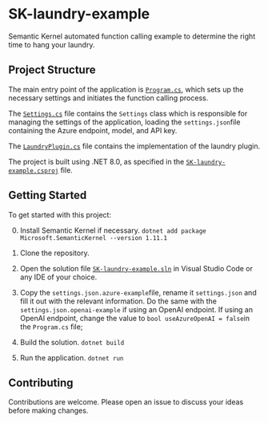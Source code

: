 # SK-laundry-example
Semantic Kernel automated function calling example to determine the right time to hang your laundry.

## Project Structure

The main entry point of the application is [`Program.cs`](Program.cs), which sets up the necessary settings and initiates the function calling process.

The [`Settings.cs`](Settings.cs) file contains the `Settings` class which is responsible for managing the settings of the application, loading the `settings.json`file containing the Azure endpoint, model, and API key.

The [`LaundryPlugin.cs`](LaundryPlugin.cs) file contains the implementation of the laundry plugin.

The project is built using .NET 8.0, as specified in the [`SK-laundry-example.csproj`](SK-laundry-example.csproj) file.

## Getting Started

To get started with this project:

0. Install Semantic Kernel if necessary. `dotnet add package Microsoft.SemanticKernel --version 1.11.1`

1. Clone the repository.
2. Open the solution file [`SK-laundry-example.sln`](SK-laundry-example.sln) in Visual Studio Code or any IDE of your choice.
3. Copy the `settings.json.azure-example`file, rename it `settings.json` and fill it out with the relevant information. Do the same with the `settings.json.openai-example` if using an OpenAI endpoint. If using an OpenAI endpoint, change the value to `bool useAzureOpenAI = false`in the `Program.cs` file;
3. Build the solution. `dotnet build`
4. Run the application. `dotnet run`

## Contributing

Contributions are welcome. Please open an issue to discuss your ideas before making changes.